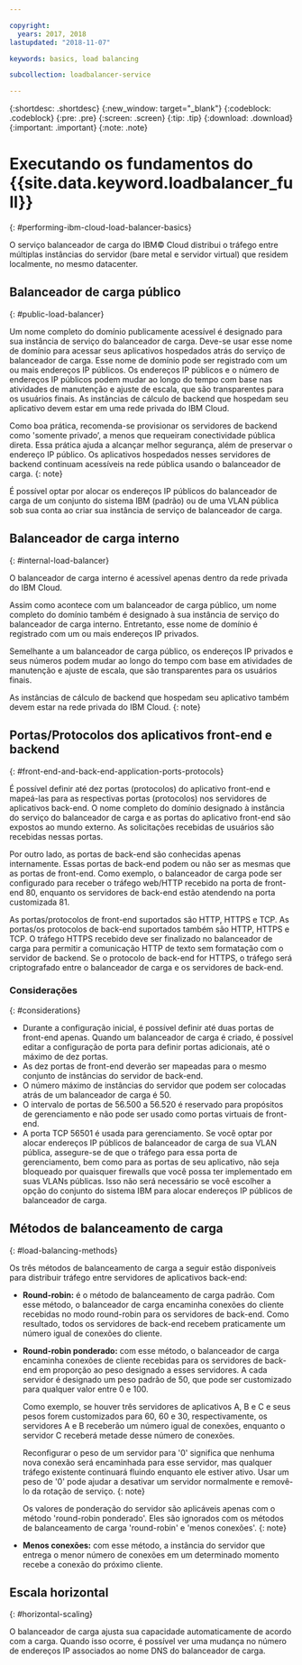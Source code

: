 ```yaml
---

copyright:
  years: 2017, 2018
lastupdated: "2018-11-07"

keywords: basics, load balancing

subcollection: loadbalancer-service

---
```


{:shortdesc: .shortdesc}
{:new_window: target="_blank"}
{:codeblock: .codeblock}
{:pre: .pre}
{:screen: .screen}
{:tip: .tip}
{:download: .download}
{:important: .important}
{:note: .note}

# Executando os fundamentos do {{site.data.keyword.loadbalancer_full}}
{: #performing-ibm-cloud-load-balancer-basics}

O serviço balanceador de carga do IBM© Cloud distribui o tráfego entre múltiplas instâncias do servidor (bare metal e servidor virtual) que residem localmente, no mesmo datacenter.

## Balanceador de carga público
{: #public-load-balancer}

Um nome completo do domínio publicamente acessível é designado para sua instância de serviço do balanceador de carga. Deve-se usar esse nome de domínio para acessar seus aplicativos hospedados atrás do serviço de balanceador de carga. Esse nome de domínio pode ser registrado com um ou mais endereços IP públicos. Os endereços IP públicos e o número de endereços IP públicos podem mudar ao longo do tempo com base nas atividades de manutenção e ajuste de escala, que são transparentes para os usuários finais. As instâncias de cálculo de backend que hospedam seu aplicativo devem estar em uma rede privada do IBM Cloud.

Como boa prática, recomenda-se provisionar os servidores de backend como 'somente privado’, a menos que requeiram conectividade pública direta. Essa prática ajuda a alcançar melhor segurança, além de preservar o endereço IP público. Os aplicativos hospedados nesses servidores de backend continuam acessíveis na rede pública usando o balanceador de carga.
{: note}  

É possível optar por alocar os endereços IP públicos do balanceador de carga de um conjunto do sistema IBM (padrão) ou de uma VLAN pública sob sua conta ao
criar sua instância de serviço de balanceador de carga.

## Balanceador de carga interno
{: #internal-load-balancer}

O balanceador de carga interno é acessível apenas dentro da rede privada do IBM Cloud.

Assim como acontece com um balanceador de carga público, um nome completo do domínio também é designado à sua instância de serviço do balanceador de carga interno. Entretanto, esse nome de domínio é registrado com um ou mais endereços IP privados.

Semelhante a um balanceador de carga público, os endereços IP privados e seus números podem mudar ao longo do tempo com base em atividades de manutenção e ajuste de escala, que são transparentes para os usuários finais.

As instâncias de cálculo de backend que hospedam seu aplicativo também devem estar na rede privada do IBM Cloud.
{: note}

## Portas/Protocolos dos aplicativos front-end e backend
{: #front-end-and-back-end-application-ports-protocols}

É possível definir até dez portas (protocolos) do aplicativo front-end e mapeá-las para as respectivas portas (protocolos) nos servidores de aplicativos back-end. O nome completo do domínio designado à instância do serviço do balanceador de carga e as portas do aplicativo front-end são expostos ao mundo externo. As solicitações recebidas de usuários são recebidas nessas portas.

Por outro lado, as portas de back-end são conhecidas apenas internamente. Essas portas de back-end podem ou não ser as mesmas que as portas de front-end. Como exemplo, o balanceador de carga pode ser configurado para receber o tráfego web/HTTP recebido na porta de front-end 80, enquanto os servidores de back-end estão atendendo na porta customizada 81.

As portas/protocolos de front-end suportados são HTTP, HTTPS e TCP. As portas/os protocolos de back-end suportados também são HTTP, HTTPS e TCP. O tráfego HTTPS recebido deve ser finalizado no balanceador de carga para permitir a comunicação HTTP de texto sem formatação com o servidor de backend. Se o protocolo de back-end for HTTPS, o tráfego será criptografado entre o balanceador de carga e os servidores de back-end.

### Considerações
{: #considerations}

* Durante a configuração inicial, é possível definir até duas portas de front-end apenas. Quando um balanceador de carga é criado, é possível editar a configuração de porta para definir portas adicionais, até o máximo de dez portas.
* As dez portas de front-end deverão ser mapeadas para o mesmo conjunto de instâncias do servidor de back-end.
* O número máximo de instâncias do servidor que podem ser colocadas atrás de um balanceador de carga é 50.
* O intervalo de portas de 56.500 a 56.520 é reservado para propósitos de gerenciamento e não pode ser usado como portas virtuais de front-end.
* A porta TCP 56501 é usada para gerenciamento. Se você optar por alocar endereços IP públicos de balanceador de carga de sua VLAN pública, assegure-se de que o tráfego para essa porta de gerenciamento, bem como para as portas de seu aplicativo, não seja bloqueado por quaisquer firewalls que você possa ter implementado em suas VLANs públicas. Isso não será necessário se você escolher a opção do conjunto do sistema IBM para alocar endereços IP públicos de balanceador de carga.

## Métodos de balanceamento de carga
{: #load-balancing-methods}

Os três métodos de balanceamento de carga a seguir estão disponíveis para distribuir tráfego entre servidores de aplicativos back-end:

* **Round-robin:** é o método de balanceamento de carga padrão. Com esse método, o balanceador de carga encaminha conexões do cliente recebidas no modo round-robin para os servidores de back-end. Como resultado, todos os servidores de back-end recebem praticamente um número igual de conexões do cliente.

* **Round-robin ponderado:** com esse método, o balanceador de carga encaminha conexões de cliente recebidas para os servidores de back-end em proporção ao peso designado a esses servidores. A cada servidor é designado um peso padrão de 50, que pode ser customizado para qualquer valor entre 0 e 100.

	Como exemplo, se houver três servidores de aplicativos A, B e C e seus pesos forem customizados para 60, 60 e 30, respectivamente, os servidores A e B receberão um número igual de conexões, enquanto o servidor C receberá metade desse número de conexões.


	Reconfigurar o peso de um servidor para '0' significa que nenhuma nova conexão será encaminhada para esse servidor, mas qualquer tráfego existente continuará fluindo enquanto ele estiver ativo. Usar um peso de '0' pode ajudar a desativar um servidor normalmente e removê-lo da rotação de serviço.
	{: note}

	Os valores de ponderação do servidor são aplicáveis apenas com o método 'round-robin ponderado'. Eles são ignorados com os métodos de balanceamento de carga 'round-robin' e 'menos conexões'.
	{: note}

* **Menos conexões:** com esse método, a instância do servidor que entrega o menor número de conexões em um determinado momento recebe a conexão do próximo cliente.

## Escala horizontal
{: #horizontal-scaling}

O balanceador de carga ajusta sua capacidade automaticamente de acordo com a carga. Quando isso ocorre, é possível ver uma mudança no número de endereços IP associados ao nome DNS do balanceador de carga.
